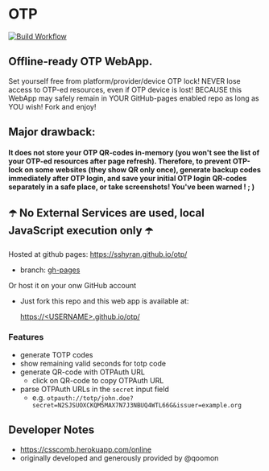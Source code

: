 # OTP 

[![Build Workflow](https://github.com/sshyran/otp/workflows/Build%20&%20Deploy/badge.svg)](https://github.com/sshyran/otp/actions)

## Offline-ready OTP WebApp. 
Set yourself free from platform/provider/device OTP lock! NEVER lose access to OTP-ed resources, even if OTP device is lost! BECAUSE this WebApp may safely remain in YOUR GitHub-pages enabled repo as long as YOU wish! Fork and enjoy!
## Major drawback: 
#### It does not store your OTP QR-codes in-memory (you won't see the list of your OTP-ed resources after page refresh). Therefore, to prevent OTP-lock on some websites (they show QR only once), generate backup codes immediately after OTP login, and save your initial OTP login QR-codes separately in a safe place, or take screenshots! You've been warned ! ; )

## ☂️ No External Services are used, local JavaScript execution only ☂️

Hosted at github pages: https://sshyran.github.io/otp/
* branch: [gh-pages](https://github.com/sshyran/otp/tree/gh-pages)

Or host it on your onw GitHub account 
* Just fork this repo and this web app is available at:
  
  [https://\<USERNAME>.github.io/otp/](https://USERNAME.github.io/otp/)


### Features
* generate TOTP codes
* show remaining valid seconds for totp code
* generate QR-code with OTPAuth URL
  * click on QR-code to copy OTPAuth URL
* parse OTPAuth URLs in the `secret` input field
  * e.g. `otpauth://totp/john.doe?secret=N2SJSUOXCKQM5MAX7N7J3NBUQ4WTL66G&issuer=example.org`
  
## Developer Notes
* https://csscomb.herokuapp.com/online
* originally developed and generously provided by @qoomon 
